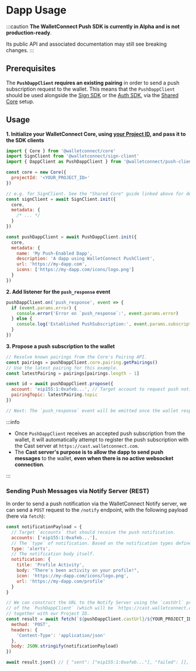 # Dapp Usage

:::caution
**The WalletConnect Push SDK is currently in Alpha and is not production-ready**.

Its public API and associated documentation may still see breaking changes.
:::

## Prerequisites

The **`PushDappClient` requires an existing pairing** in order to send a push subscription request to the wallet.
This means that the `PushDappClient` should be used alongside the [Sign SDK](../sign/installation.md) or the
[Auth SDK](../auth/installation.md), via the [Shared Core](../guides/shared-core.md) setup.

## Usage

**1. Initialize your WalletConnect Core, using [your Project ID](../../cloud/relay.md), and pass it to the SDK clients**

```javascript
import { Core } from '@walletconnect/core'
import SignClient from '@walletconnect/sign-client'
import { DappClient as PushDappClient } from '@walletconnect/push-client'

const core = new Core({
  projectId: '<YOUR_PROJECT_ID>'
})

// e.g. for SignClient. See the "Shared Core" guide linked above for details.
const signClient = await SignClient.init({
  core,
  metadata: {
    /* ... */
  }
})

const pushDappClient = await PushDappClient.init({
  core,
  metadata: {
    name: 'My Push-Enabled Dapp',
    description: 'A dapp using WalletConnect PushClient',
    url: 'https://my-dapp.com',
    icons: ['https://my-dapp.com/icons/logo.png']
  }
})
```

**2. Add listener for the `push_response` event**

```javascript
pushDappClient.on('push_response', event => {
  if (event.params.error) {
    console.error('Error on `push_response`:', event.params.error)
  } else {
    console.log('Established PushSubscription:', event.params.subscription)
  }
})
```

**3. Propose a push subscription to the wallet**

```javascript
// Resolve known pairings from the Core's Pairing API.
const pairings = pushDappClient.core.pairing.getPairings()
// Use the latest pairing for this example.
const latestPairing = pairings[pairings.length - 1]

const id = await pushDappClient.propose({
  account: 'eip155:1:0xafeb...', // Target account to request push notifications for.
  pairingTopic: latestPairing.topic
})

// Next: The `push_response` event will be emitted once the wallet responds.
```

:::info

- Once `PushDappClient` receives an accepted push subscription from the wallet, it will automatically attempt to register the push subscription with the Cast server at `https://cast.walletconnect.com`.
- The **Cast server's purpose is to allow the dapp to send push messages** to the wallet, **even when there is no active websocket connection**.

:::

### Sending Push Messages via Notify Server (REST)

In order to send a push notification via the WalletConnect Notify server, we can send a `POST` request to the `/notify` endpoint, with the following payload (here via `fetch`):

```javascript
const notificationPayload = {
  // Target `accounts` that should receive the push notification.
  accounts: ['eip155:1:0xafeb...'],
  // The `type` of notification. Based on the notification types defined in your `/.well-known/wc-push-config.json`.
  type: 'alerts',
  // The notification body itself.
  notification: {
    title: 'Profile Activity',
    body: "There's been activity on your profile!",
    icon: 'https://my-dapp.com/icons/logo.png',
    url: 'https://my-dapp.com/profile'
  }
}

// We can construct the URL to the Notify Server using the `castUrl` property
// of the `PushDappClient` (which will be `https://cast.walletconnect.com` by default),
// together with our Project ID.
const result = await fetch(`${pushDappClient.castUrl}/${YOUR_PROJECT_ID}/notify`, {
  method: 'POST',
  headers: {
    'Content-Type': 'application/json'
  },
  body: JSON.stringify(notificationPayload)
})

await result.json() // { "sent": ["eip155:1:0xafeb..."], "failed": [], "not_found": [] }
```
